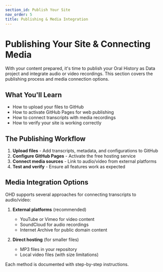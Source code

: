 ```yaml
---
section_id: Publish Your Site
nav_order: 5
title: Publishing & Media Integration
---
```


# Publishing Your Site & Connecting Media

With your content prepared, it's time to publish your Oral History as Data project and integrate audio or video recordings. This section covers the publishing process and media connection options.

## What You'll Learn

- How to upload your files to GitHub
- How to activate GitHub Pages for web publishing
- How to connect transcripts with media recordings
- How to verify your site is working correctly

## The Publishing Workflow

1. **Upload files** - Add transcripts, metadata, and configurations to GitHub
2. **Configure GitHub Pages** - Activate the free hosting service
3. **Connect media sources** - Link to audio/video from external platforms
4. **Test and verify** - Ensure all features work as expected

## Media Integration Options

OHD supports several approaches for connecting transcripts to audio/video:

1. **External platforms** (recommended)
   - YouTube or Vimeo for video content
   - SoundCloud for audio recordings
   - Internet Archive for public domain content

2. **Direct hosting** (for smaller files)
   - MP3 files in your repository
   - Local video files (with size limitations)

Each method is documented with step-by-step instructions.

